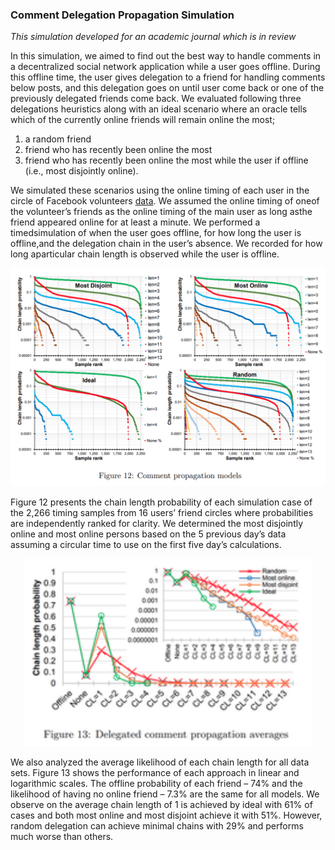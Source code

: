 ### Comment Delegation Propagation Simulation

*This simulation developed for an academic journal which is in review*

In this simulation, we aimed to find out the best way to handle comments in a decentralized social network application 
while a user goes offline. During this offline time, the user gives delegation to a friend for handling comments below 
posts, and this delegation goes on until user come back or one of the previously delegated friends come back. We 
evaluated following three delegations heuristics along with an ideal scenario where an oracle tells which of the 
currently online friends will remain online the most;

1. a random friend
2. friend who has recently been online the most
3. friend who has recently been online the most while the user if offline (i.e., most disjointly online).

We simulated these scenarios using the online timing of each user in the circle of Facebook volunteers [data](https://ieeexplore.ieee.org/document/7365914). We assumed the online timing of oneof  the  volunteer’s  friends  as  the  online  timing  of  the  main  user  as  long  asthe  friend  appeared  online  for  at  least  a minute.   We  performed  a  timedsimulation  of  when  the  user  goes  offline,  for  how  long  the  user  is offline,and the delegation chain in the user’s absence.  We recorded for how long aparticular chain length is observed while the user is offline.

![Results](img/results.png)

Figure 12 presents the chain length probability of each simulation case of
the 2,266 timing samples from 16 users’ friend circles where probabilities are
independently ranked for clarity. We determined the most disjointly online
and most online persons based on the 5 previous day’s data assuming a circular time to use on the first five day’s calculations.
<p align="center">
  <img width="460" height="300" src="https://github.com/dauut/Comment-Delegation-Propagation-Simulation/blob/master/img/avg_results2.png?raw=true">
</p>
We also analyzed the average likelihood of each chain length for all
data sets. Figure 13 shows the performance of each approach in linear and
logarithmic scales. The offline probability of each friend – 74% and the
likelihood of having no online friend – 7.3% are the same for all models. We
observe on the average chain length of 1 is achieved by ideal with 61% of
cases and both most online and most disjoint achieve it with 51%. However,
random delegation can achieve minimal chains with 29% and performs much
worse than others.